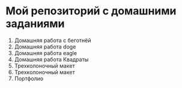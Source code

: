 # Мой репозиторий с домашними заданиями

1. Домашняя работа с беготнёй
2. Домашняя работа doge
3. Домашняя работа eagle
4. Домашняя работа Квадраты
5. Трехколоночный макет
6. Трехколоночный макет
7. Портфолио